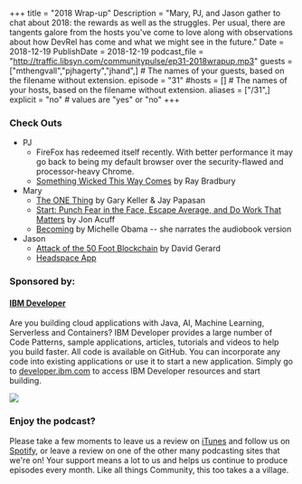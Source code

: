 +++
title = "2018 Wrap-up"
Description = "Mary, PJ, and Jason gather to chat about 2018: the rewards as well as the struggles. Per usual, there are tangents galore from the hosts you've come to love along with observations about how DevRel has come and what we might see in the future."
Date = 2018-12-19
PublishDate = 2018-12-19
podcast_file = "http://traffic.libsyn.com/communitypulse/ep31-2018wrapup.mp3"
guests = ["mthengvall","pjhagerty","jhand",] # The names of your guests, based on the filename without extension.
episode = "31"
#hosts = [] # The names of your hosts, based on the filename without extension.
aliases = ["/31",]
explicit = "no" # values are "yes" or "no"
+++
### Check Outs

* PJ
  * FireFox has redeemed itself recently. With better performance it may go back to being my default browser over the security-flawed and processor-heavy Chrome.
  * [Something Wicked This Way Comes](https://amzn.to/2R5s08a) by Ray Bradbury
* Mary
  * [The ONE Thing](https://amzn.to/2R9SJQP) by Gary Keller & Jay Papasan
  * [Start: Punch Fear in the Face, Escape Average, and Do Work That Matters](https://amzn.to/2BxLRTB) by Jon Acuff
  * [Becoming](https://www.amazon.com/Becoming/dp/B07B3JQZCL/ref=sr_1_1_twi_audd_3?s=books&ie=UTF8&qid=1545266513&sr=1-1&keywords=becoming+michelle+obama) by Michelle Obama -- she narrates the audiobook version
* Jason
  * [Attack of the 50 Foot Blockchain](https://amzn.to/2LqgUoW) by David Gerard
  * [Headspace App](https://www.headspace.com/headspace-meditation-app)



### Sponsored by:
#### **[IBM Developer](https://developer.ibm.com/)**

Are you building cloud applications with Java, AI, Machine Learning, Serverless and Containers? IBM Developer provides a large number of Code Patterns, sample applications, articles, tutorials and videos to help you build faster. All code is available on GitHub. You can incorporate any code into existing applications or use it to start a new application. Simply go to [developer.ibm.com](https://developer.ibm.com) to access IBM Developer resources and start building.

![](https://pbs.twimg.com/profile_images/1034839332605972480/9xT-TdbW_400x400.jpg)

### Enjoy the podcast?
Please take a few moments to leave us a review on [iTunes](https://itunes.apple.com/us/podcast/community-pulse/id1218368182?mt=2) and follow us on [Spotify](https://open.spotify.com/show/3I7g5WfMSgpWu38zZMjet?si=565TMb81SaWwrJYbAIeOxQ), or leave a review on one of the other many podcasting sites that we're on! Your support means a lot to us and helps us continue to produce episodes every month. Like all things Community, this too takes a a village.
